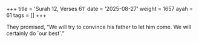 +++
title = 'Surah 12, Verses 61'
date = '2025-08-27'
weight = 1657
ayah = 61
tags = []
+++

They promised, “We will try to convince his father to let him come. We will certainly do ˹our best˺.”